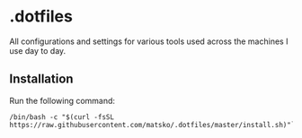 .dotfiles
=

All configurations and settings for various tools used across the machines I use day to day.

## Installation
Run the following command:

```
/bin/bash -c "$(curl -fsSL https://raw.githubusercontent.com/matsko/.dotfiles/master/install.sh)"`
```
